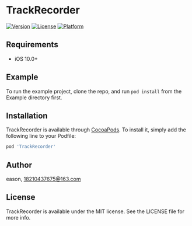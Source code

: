 # TrackRecorder

[![Version](https://img.shields.io/cocoapods/v/TrackRecorder.svg?style=flat)](https://cocoapods.org/pods/TrackRecorder)
[![License](https://img.shields.io/cocoapods/l/TrackRecorder.svg?style=flat)](https://cocoapods.org/pods/TrackRecorder)
[![Platform](https://img.shields.io/cocoapods/p/TrackRecorder.svg?style=flat)](https://cocoapods.org/pods/TrackRecorder)

## Requirements
 - iOS 10.0+

## Example

To run the example project, clone the repo, and run `pod install` from the Example directory first.

## Installation

TrackRecorder is available through [CocoaPods](https://cocoapods.org). To install
it, simply add the following line to your Podfile:

```ruby
pod 'TrackRecorder'
```

## Author

eason, 18210437675@163.com

## License

TrackRecorder is available under the MIT license. See the LICENSE file for more info.
